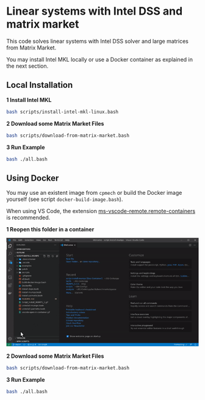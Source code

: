 # Linear systems with Intel DSS and matrix market

This code solves linear systems with Intel DSS solver and large matrices from Matrix Market.

You may install Intel MKL locally or use a Docker container as explained in the next section.

## Local Installation

**1 Install Intel MKL**

```bash
bash scripts/install-intel-mkl-linux.bash
```

**2 Download some Matrix Market Files**

```bash
bash scripts/download-from-matrix-market.bash
```

**3 Run Example**

```bash
bash ./all.bash
```

## Using Docker

You may use an existent image from `cpmech` or build the Docker image yourself (see script `docker-build-image.bash`).

When using VS Code, the extension [ms-vscode-remote.remote-containers](https://marketplace.visualstudio.com/items?itemName=ms-vscode-remote.remote-containers) is recommended.

**1 Reopen this folder in a container**

![VS Code Remote Development](remote-dev-with-vscode.gif)

**2 Download some Matrix Market Files**

```bash
bash scripts/download-from-matrix-market.bash
```

**3 Run Example**

```bash
bash ./all.bash
```
